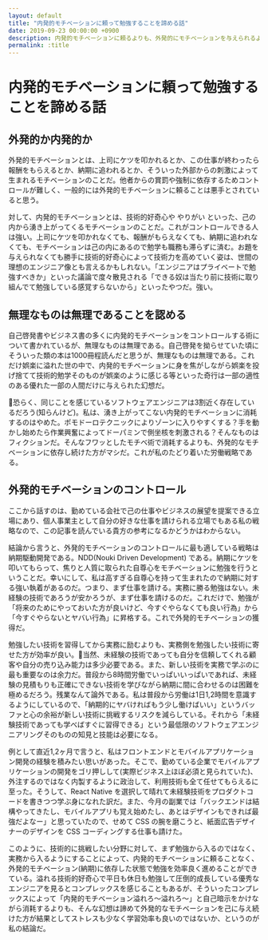 ```yaml
---
layout: default
title: "内発的モチベーションに頼って勉強することを諦める話"
date: 2019-09-23 00:00:00 +0900
description: 内発的モチベーションに頼るよりも、外発的にモチベーションを与えられるように政治した方が楽かもな、という話
permalink: :title
---
```


# 内発的モチベーションに頼って勉強することを諦める話

## 外発的か内発的か

外発的モチベーションとは、上司にケツを叩かれるとか、この仕事が終わったら報酬をもらえるとか、納期に追われるとか、そういった外部からの刺激によって生まれるモチベーションのことだ。他者からの賞罰や強制に依存するためコントロールが難しく、一般的には外発的モチベーションに頼ることは悪手とされていると思う。

対して、内発的モチベーションとは、技術的好奇心や やりがい といった、己の内から湧き上がってくるモチベーションのことだ。これがコントロールできる人は強い。上司にケツを叩かれなくても、報酬がもらえなくても、納期に追われなくても、モチベーションは己の内にあるので勉学も職務も滞らずに済む。お題を与えられなくても勝手に技術的好奇心によって技術力を高めていく姿は、世間の理想のエンジニア像とも言えるかもしれない。「エンジニアはプライベートで勉強すべきか」といった議論で度々散見される「できる奴は当たり前に技術に取り組んでて勉強している感覚すらないから」といったやつだ。強い。


## 無理なものは無理であることを認める

自己啓発書やビジネス書の多くに内発的モチベーションをコントロールする術について書かれているが、無理なものは無理である。自己啓発を拗らせていた頃にそういった類の本は1000冊程読んだと思うが、無理なものは無理である。これだけ娯楽に溢れた世の中で、内発的モチベーションに身を焦がしながら娯楽を投げ捨てて技術的勉学そのものが娯楽のように感じる等といった奇行は一部の適性のある優れた一部の人間だけに与えられた幻想だ。

恐らく、同じことを感じているソフトウェアエンジニアは3割近く存在しているだろう(知らんけど)。私は、湧き上がってこない内発的モチベーションに消耗するのはやめた。ポモドーロテクニックによりゾーンに入りやすくする？手を動かし始めたら作業興奮によってドーパミンで側坐核を刺激される？そんなものはフィクションだ。そんなフワッとしたモチベ術で消耗するよりも、外発的なモチベーションに依存し続けた方がマシだ。これが私のたどり着いた労働戦略である。


## 外発的モチベーションのコントロール

ここから話すのは、勤めている会社で己の仕事やビジネスの展望を提案できる立場にあり、個人事業主として自分の好きな仕事を請けられる立場でもある私の戦略なので、この記事を読んでいる貴方の参考になるかどうかはわからない。

結論から言うと、外発的モチベーションのコントロールに最も適している戦略は納期駆動開発である。NDD(Nouki Driven Development) である。納期にケツを叩いてもらって、焦りと人質に取られた自尊心をモチベーションに勉強を行うということだ。幸いにして、私は高すぎる自尊心を持って生まれたので納期に対する強い執着があるのだ。つまり、まず仕事を請ける。実務に勝る勉強はない。未経験の技術であろうが安かろうが、まず仕事を請けるのだ。これだけで、勉強が「将来のためにやっておいた方が良いけど、今すぐやらなくても良い行為」から「今すぐやらないとヤバい行為」に昇格する。これで外発的モチベーションの獲得だ。

勉強したい技術を習得してから実務に励むよりも、実務側を勉強したい技術に寄せた方が効率が良い。当然、未経験の技術であっても自分を信頼してくれる顧客や自分の売り込み能力は多少必要である。また、新しい技術を実務で学ぶのに最も重要なのは余力だ。普段から8時間労働でいっぱいいっぱいであれば、未経験の見積もりも正確にできない技術を学びながら納期に間に合わせるのは困難を極めるだろう。残業なんて論外である。私は普段から労働は1日1,2時間を意識するようにしているので、「納期的にヤバければもう少し働けばいい」というバッファと心の余裕が新しい技術に挑戦するリスクを減らしている。それから「未経験技術であっても学べばすぐに習得できる」という最低限のソフトウェアエンジニアリングそのものの知見と技能は必要になる。

例として直近1,2ヶ月で言うと、私はフロントエンドとモバイルアプリケーション開発の経験を積みたい思いがあった。そこで、勤めている企業でモバイルアプリケーションの開発をゴリ押しして(実際ビジネス上ほぼ必須と見られていた)、外注するのではなく内製するように政治して、利用技術も全て任せてもらえるに至った。そうして、React Native を選択して晴れて未経験技術をプロダクトコードを書きつつ学ぶ身になれた訳だ。また、今月の副業では「バックエンドは結構やってきたし、モバイルアプリも覚え始めたし、あとはデザインもできれば最強だよなー」と思っていたので、せめて CSS の腕を磨こうと、紙面広告デザイナーのデザインを CSS コーディングする仕事も請けた。

このように、技術的に挑戦したい分野に対して、まず勉強から入るのではなく、実務から入るようにすることによって、内発的モチベーションに頼ることなく、外発的モチベーション(納期)に依存した状態で勉強を効率良く進めることができている。溢れる技術的好奇心で平日も休日も勉強して圧倒的成長している優秀なエンジニアを見るとコンプレックスを感じることもあるが、そういったコンプレックスによって「内発的モチベーション溢れろ〜溢れろ〜」と自己暗示をかけながら消耗するよりも、そんな幻想は諦めて外発的なモチベーションを己に与え続けた方が結果としてストレスも少なく学習効率も良いのではないか、というのが私の結論だ。
